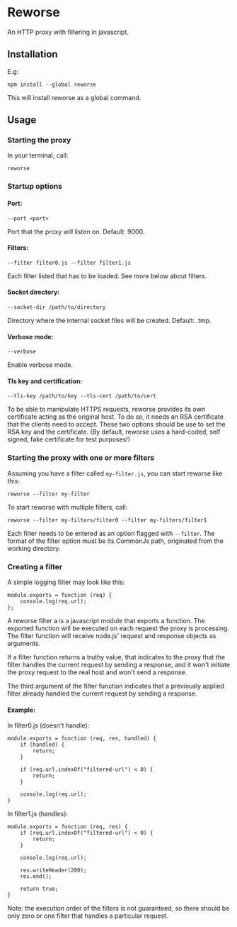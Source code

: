 # Reworse

An HTTP proxy with filtering in javascript.

## Installation

E.g:

```
npm install --global reworse
```

This will install reworse as a global command.

## Usage

### Starting the proxy

In your terminal, call:

```
reworse
```

### Startup options

#### Port:

```
--port <port>
```

Port that the proxy will listen on. Default: 9000.

#### Filters:

```
--filter filter0.js --filter filter1.js
```

Each filter listed that has to be loaded. See more below about filters.

#### Socket directory:

```
--socket-dir /path/to/directory
```

Directory where the internal socket files will be created. Default: .tmp.

#### Verbose mode:

```
--verbose
```

Enable verbose mode.

#### Tls key and certification:

```
--tls-key /path/to/key --tls-cert /path/to/cert
```

To be able to manipulate HTTPS requests, reworse provides its own certificate
acting as the original host. To do so, it needs an RSA certificate that the
clients need to accept. These two options should be use to set the RSA key
and the certificate. (By default, reworse uses a hard-coded, self signed,
fake certificate for test purposes!)

### Starting the proxy with one or more filters

Assuming you have a filter called `my-filter.js`, you can start reworse
like this:

```
reworse --filter my-filter
```

To start reworse with multiple filters, call:

```
reworse --filter my-filters/filter0 --filter my-filters/filter1
```

Each filter needs to be entered as an option flagged with `--filter`.
The format of the filter option must be its CommonJs path, originated
from the working directory.

### Creating a filter

A simple logging filter may look like this:

```
module.exports = function (req) {
    console.log(req.url);
};
```

A reworse filter a is a javascript module that exports a function. The
exported function will be executed on each request the proxy is
processing. The filter function will receive node.js' request and
response objects as arguments.

If a filter function returns a truthy value, that indicates to the proxy
that the filter handles the current request by sending a response, and
it won't initiate the proxy request to the real host and won't send a
response.

The third argument of the filter function indicates that a previously
applied filter already handled the current request by sending a
response.

#### Example:

In filter0.js (doesn't handle):

```
module.exports = function (req, res, handled) {
    if (handled) {
        return;
    }

    if (req.url.indexOf("filtered-url") < 0) {
        return;
    }

    console.log(req.url);
}
```

In filter1.js (handles):

```
module.exports = function (req, res) {
    if (req.url.indexOf("filtered-url") < 0) {
        return;
    }

    console.log(req.url);

    res.writeHeader(200);
    res.end();

    return true;
}
```

Note: the execution order of the filters is not guaranteed, so there
should be only zero or one filter that handles a particular request.
